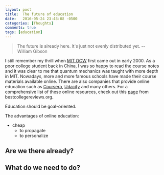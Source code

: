 ```yaml
---
layout: post
title:  The future of education
date:   2016-05-24 23:43:08 -0500
categories: [Thoughts]
comments: true
tags: [education]
---
```


> The future is already here. It's just not evenly distributed yet. -- William Gibson

I still remember my thrill when [MIT OCW][ocw] 
first came out in early 2000. 
As a poor college student back in China, I was so happy to read the 
course notes and it was clear to me that quantum mechanics was 
taught with more depth in MIT.
Nowadays, more and more famous schools have made their course 
materials available online. 
There are also companies that provide online education 
such as [Coursera][c], [Udacity][u] and many others.
For a comprehensive list of these online resources, check out this
[page][list] from bestcollegereviews.org.


Education should be goal-oriented.

The advantages of online education:

* cheap
    * to propagate
    * to personalize


## Are we there already? 

## What do we need to do?




[c]: https://www.coursera.org/
[ocw]: https://www.coursera.org/
[u]: https://www.udacity.com/
[list]: http://www.bestcollegereviews.org/50-top-online-learning-sites/
